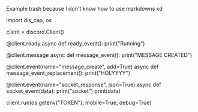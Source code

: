 Example trash because I don't know how to use markdowns xd

import dis_cap, os

client = discord.Client()

@client.ready
async def ready_event():
  print("Running")

@client.message
async def message_event():
  print("MESSAGE CREATED")

@client.event(name="message_create", add=True)
async def message_event_replacement():
  print("HOLYYYY")

@client.event(name="socket_response", json=True)
async def socket_event(data):
  print("socket")
  print(data)

client.run(os.getenv("TOKEN"), mobile=True, debug=True)